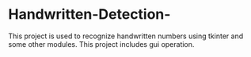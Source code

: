 # Handwritten-Detection-
This project is used to recognize handwritten numbers using tkinter and some other modules.
This project includes gui operation.
